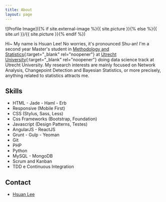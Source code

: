 ```yaml
---
title: About
layout: page
---
```

![Profile Image]({% if site.external-image %}{{ site.picture }}{% else %}{{ site.url }}/{{ site.picture }}{% endif %})

Hi~ My name is Hsuan Lee! No worries, it's pronounced Shu-an! I'm a second year Master's student in [Methodology and Statistics](https://www.uu.nl/en/organisation/methodology-and-statistics){:target="_blank" rel="noopener"} at [Utrecht University](https://uu.nl/en){:target="_blank" rel="noopener"} doing data science track at Utrecht University. My research interests are mainly focused on Network Analysis, Changepoint Detection and Bayesian Statistics, or more precisely, anything related to statistics attracts me.

<p></p>

<h2>Skills</h2>

<ul class="skill-list">
	<li>HTML - Jade - Haml - Erb</li>
	<li>Responsive (Mobile First)</li>
	<li>CSS (Stylus, Sass, Less)</li>
	<li>Css Frameworks (Bootstrap, Foundation)</li>
	<li>Javascript (Design Patterns, Testes)</li>
	<li>AngularJS - ReactJS</li>
	<li>Grunt - Gulp - Yeoman</li>
	<li>Git</li>
	<li>PHP</li>
	<li>Python</li>
	<li>MySQL - MongoDB</li>
	<li>Scrum and Kanban</li>
	<li>TDD e Continuous Integration</li>
</ul>

<h2>Contact</h2>

<ul>
	<li><a href="https://github.com/HsuanLee01">Hsuan Lee</a></li>
</ul>
